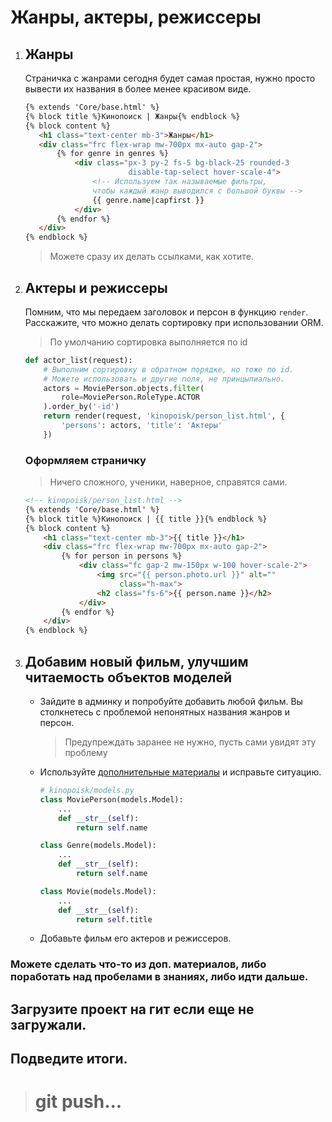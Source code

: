# Жанры, актеры, режиссеры


1. ## Жанры
    Страничка с жанрами сегодня будет самая простая, нужно просто вывести их названия в более менее красивом виде.
    ```html
   {% extends 'Core/base.html' %}
   {% block title %}Кинопоиск | Жанры{% endblock %}
   {% block content %}
       <h1 class="text-center mb-3">Жанры</h1>
       <div class="frc flex-wrap mw-700px mx-auto gap-2">
           {% for genre in genres %}
               <div class="px-3 py-2 fs-5 bg-black-25 rounded-3 
                           disable-tap-select hover-scale-4">
                   <!-- Используем так называемые фильтры,
                   чтобы каждый жанр выводился с большой буквы -->
                   {{ genre.name|capfirst }}
               </div>
           {% endfor %}
       </div>
   {% endblock %}
    ```
   > Можете сразу их делать ссылками, как хотите.

2. ## Актеры и режиссеры
    Помним, что мы передаем заголовок и персон в функцию `render`.
    Расскажите, что можно делать сортировку при использовании ORM.
    > По умолчанию сортировка выполняется по id
    ```python
    def actor_list(request):
        # Выполним сортировку в обратном порядке, но тоже по id.
        # Можете использовать и другие поля, не принцыпиально.
        actors = MoviePerson.objects.filter(
            role=MoviePerson.RoleType.ACTOR
        ).order_by('-id') 
        return render(request, 'kinopoisk/person_list.html', {
            'persons': actors, 'title': 'Актеры'
        })
    ```
    ### Оформляем страничку
    > Ничего сложного, ученики, наверное, справятся сами.
    ```html
    <!-- kinopoisk/person_list.html -->
    {% extends 'Core/base.html' %}
    {% block title %}Кинопоиск | {{ title }}{% endblock %}
    {% block content %}
        <h1 class="text-center mb-3">{{ title }}</h1>
        <div class="frc flex-wrap mw-700px mx-auto gap-2">
            {% for person in persons %}
                <div class="fc gap-2 mw-150px w-100 hover-scale-2">
                    <img src="{{ person.photo.url }}" alt=""
                         class="h-max">
                    <h2 class="fs-6">{{ person.name }}</h2>
                </div>
            {% endfor %}
        </div>
    {% endblock %}
    ```

3. ## Добавим новый фильм, улучшим читаемость объектов моделей 
    * Зайдите в админку и попробуйте добавить любой фильм.
       Вы столкнетесь с проблемой непонятных названия жанров и персон.
       > Предупреждать заранее не нужно, пусть сами увидят эту проблему
    * Используйте [дополнительные материалы](https://github.com/Artasov/it-compot-backend-lessons/blob/main/lessons/additionally/additionally.md#%D1%83%D0%BB%D1%83%D1%87%D1%88%D0%B5%D0%BD%D0%B8%D0%B5-%D1%87%D0%B8%D1%82%D0%B0%D0%B1%D0%B5%D0%BB%D1%8C%D0%BD%D0%BE%D1%81%D1%82%D0%B8-%D0%BD%D0%B0%D0%B7%D0%B2%D0%B0%D0%BD%D0%B8%D1%8F-%D0%BC%D0%BE%D0%B4%D0%B5%D0%BB%D0%B8-%D0%B8-%D0%B5%D1%91-%D0%BE%D0%B1%D1%8A%D0%B5%D0%BA%D1%82%D0%BE%D0%B2-%D0%B2-ui-user-interface) и исправьте ситуацию.
      ```python
      # kinopoisk/models.py
      class MoviePerson(models.Model):
          ...
          def __str__(self):
              return self.name
      
      class Genre(models.Model):
          ...
          def __str__(self):
              return self.name
      
      class Movie(models.Model):
          ...
          def __str__(self):
              return self.title
      ```
    * Добавьте фильм его актеров и режиссеров.

### Можете сделать что-то из доп. материалов, либо поработать над пробелами в знаниях, либо идти дальше.

## Загрузите проект на гит если еще не загружали.

## Подведите итоги.
># git push...